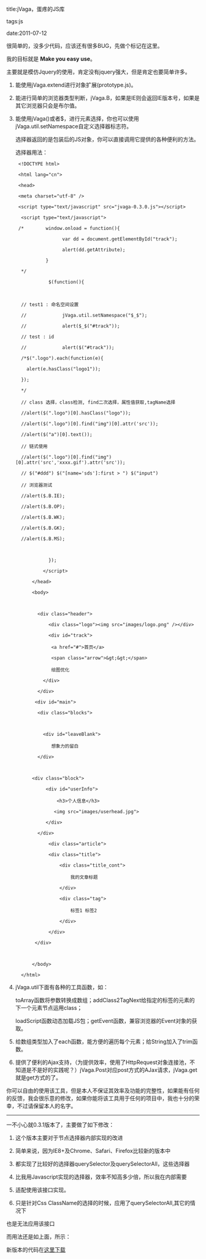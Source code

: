 title:jVaga，蛋疼的JS库

tags:js

date:2011-07-12

很简单的，没多少代码，应该还有很多BUG，先做个标记在这里。
我的目标就是 **Make you easy use**。
主要就是模仿Jquery的使用，肯定没有jquery强大，但是肯定也要简单许多。

1. 能使用jVaga.extend进行对象扩展(prototype.js)。
2. 能进行简单的浏览器类型判断，jVaga.B，如果是IE则会返回IE版本号，如果是其它浏览器只会是布尔值。
3. 能使用jVaga()或者$，进行元素选择，你也可以使用jVaga.util.setNamespace自定义选择器标志符。
   选择器返回的是包装后的JS对象，你可以直接调用它提供的各种便利的方法。

    选择器用法：

        <!DOCTYPE html>
        <html lang="cn">
        <head>
        <meta charset="utf-8" />
        <script type="text/javascript" src="jvaga-0.3.0.js"></script>
         <script type="text/javascript">
        /*        window.onload = function(){
                        var dd = document.getElementById("track");
                        alert(dd.getAttribute);
                  }
         */
                   $(function(){
         
         // test1 : 命名空间设置             
         //             jVaga.util.setNamespace("$_$");
         //             alert($_$("#track"));
         // test : id
         //             alert($("#track"));
         /*$(".logo").each(function(e){
           alert(e.hasClass("logo1"));
         });
         */
         // class 选择，class检测, find二次选择，属性值获取,tagName选择
         //alert($(".logo")[0].hasClass("logo"));
         //alert($(".logo")[0].find("img")[0].attr('src'));
         //alert($("a")[0].text());
         // 链式使用
         //alert($(".logo")[0].find("img")[0].attr('src','xxxx.gif').attr('src'));
         // $("#ddd") $("[name='sds']:first > ") $("input") 
         // 浏览器测试
         //alert($.B.IE);
         //alert($.B.OP);
         //alert($.B.WK);
         //alert($.B.GK);
         //alert($.B.MS);
         
                   });
                 </script>
             </head>
             <body>
                 
               <div class="header">
                   <div class="logo"><img src="images/logo.png" /></div>
                   <div id="track">
                    <a href="#">首页</a>
                    <span class="arrow">&gt;&gt;</span>
                    绘图优化
                 </div>
               </div>
              <div id="main">
               <div class="blocks">
               
                 <div id="leaveBlank">
                    想象力的留白
               </div>
            
             <div class="block">
                  <div id="userInfo">
                      <h3>个人信息</h3>
                     <img src="images/userhead.jpg">
                  </div>
               </div>
                   <div class="article">
                   <div class="title">
                       <div class="title_cont">
                           我的文章标题
                       </div>
                       <div class="tag">
                           标签1 标签2
                       </div>
                   </div>
              </div>
                
             </body>
         </html>

4. jVaga.util下面有各种的工具函数，如：  
    toArray函数将参数转换成数组；addClass2TagNext给指定的标签的元素的下一个元素节点运用class；
    loadScript函数动态加载JS包；getEvent函数，兼容浏览器的Event对象的获取。

5. 给数组类型加入了each函数，能方便的遍历每个元素；给String加入了trim函数。

6. 提供了便利的Ajax支持，（为提供效率，使用了HttpRequest对象连接池，不知道是不是好的实践呢？）jVaga.Post对应post方式的AJax请求，jVaga.get就是get方式的了。

你可以自由的使用该工具，但是本人不保证其效率及功能的完整性，如果能有任何的反馈，我会很乐意的修改，如果你能将该工具用于任何的项目中，我也十分的荣幸，不过请保留本人的名字。

***

一不小心就0.3.1版本了，主要做了如下修改：

1. 这个版本主要对于节点选择器内部实现的改进

2. 简单来说，因为IE8+及Chrome、Safari、Firefox比较新的版本中

3. 都实现了比较好的选择器querySelector及querySelectorAll，这些选择器

4. 比我用Javascript实现的选择器，效率不知高多少倍，所以我在内部需要

5. 适配使用该接口实现。

6. 只是针对Css ClassName的选择的时候，应用了querySelectorAll,其它的情况下
  也是无法应用该接口

而用法还是如上面，所示：  
新版本的代码在[这里下载](http://vagascanner.googlecode.com/files/jvaga-0.3.1.js)